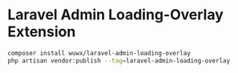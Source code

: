 Laravel Admin Loading-Overlay Extension
======

```bash
composer install wuwx/laravel-admin-loading-overlay
php artisan vendor:publish --tag=laravel-admin-loading-overlay
```
